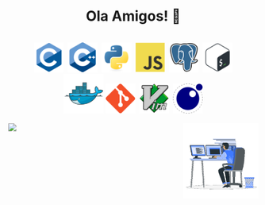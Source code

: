 <h1 align="center" width="100%">Ola Amigos! 👋</h1>
</br>
<div align="center">
	<img src="https://github.com/devicons/devicon/blob/master/icons/c/c-original.svg" title="C" alt="C" width="60" height="60"/>&nbsp;
	<img src="https://github.com/devicons/devicon/blob/master/icons/cplusplus/cplusplus-original.svg" title="CPP" alt="CPP" width="60" height="60"/>&nbsp;
	<img src="https://github.com/devicons/devicon/blob/master/icons/python/python-original.svg" title="Python" alt="Python" width="60" height="60"/>&nbsp;
	<img src="https://github.com/devicons/devicon/blob/master/icons/javascript/javascript-original.svg" title="JavaScript" alt="JavaScript" width="60" height="60"/>&nbsp;
	<img src="https://github.com/devicons/devicon/blob/master/icons/postgresql/postgresql-original.svg" title="PostgreSQL" alt="PostgreSQL" width="60" height="60"/>&nbsp;
	<img src="https://github.com/devicons/devicon/blob/master/icons/bash/bash-original.svg" title="Bash" alt="Bash" width="60" height="60"/>
	</br>
	<img src="https://github.com/devicons/devicon/blob/master/icons/docker/docker-original.svg" title="Docker" alt="Docker" width="80" height="80"/>
	<img src="https://github.com/devicons/devicon/blob/master/icons/git/git-original.svg" title="Git" alt="Git" width="60" height="60"/>&nbsp;
	<img src="https://github.com/devicons/devicon/blob/master/icons/vim/vim-original.svg" title="Vim" alt="Vim" width="60" height="60"/>&nbsp;
	<img src="https://github.com/devicons/devicon/blob/master/icons/lua/lua-original.svg" title="Lua" alt="Lua" width="60" height="60"/>
</div>

</br>
<img align="right" src="https://github.com/dantonik/dantonik/blob/main/images/coding.gif?raw=true" width=30%>
<img src="https://github-readme-stats-git-masterrstaa-rickstaa.vercel.app/api/top-langs/?username=dantonik&theme=dracula" />
<!--
<div align="center">
	<img src="https://github-readme-stats.vercel.app/api/top-langs/?username=dantonik&theme=blue-green" title="MostUsedProgrammingLanguages" **alt="programminglanguages"/>
</div>

<img src="https://github.com/devicons/devicon/blob/master/icons/c/c-original.svg" title="C" alt="C" width="60" height="60"/>&nbsp;
<p align="center" width="100%">
  <img src="https://github-readme-stats.vercel.app/api/top-langs/?username=dantonik&layout=compact">
</p>
<p align="center" width="100%">
  <img src="https://komarev.com/ghpvc/?username=dantonik&color=blue">
</p>
-->

<!--
✨

[![Top Langs](https://github-readme-stats.vercel.app/api/top-langs/?username=dantonik&layout=compact)](https://github.com/anuraghazra/github-readme-stats)

<p align="center" width="100%">
Here are some ideas to get you started:
![Your Repository's Stats](https://github-readme-stats.vercel.app/api/top-langs/?username=dantonik&theme=blue-green)
- 🔭 I’m currently working on ...
- 🌱 I’m currently learning ...
- 👯 I’m looking to collaborate on ...
- 🤔 I’m looking for help with ...
- 💬 Ask me about ...
- 📫 How to reach me: ...
- 😄 Pronouns: ...
- ⚡ Fun fact: ...
-->
